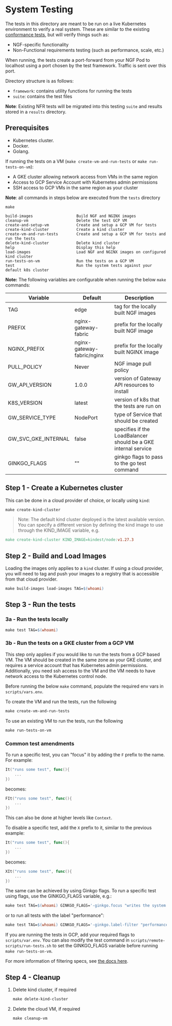 # System Testing

The tests in this directory are meant to be run on a live Kubernetes environment to verify a real system. These
are similar to the existing [conformance tests](../conformance/README.md), but will verify things such as:

- NGF-specific functionality
- Non-Functional requirements testing (such as performance, scale, etc.)

When running, the tests create a port-forward from your NGF Pod to localhost using a port chosen by the
test framework. Traffic is sent over this port.

Directory structure is as follows:

- `framework`: contains utility functions for running the tests
- `suite`: contains the test files

**Note**: Existing NFR tests will be migrated into this testing `suite` and results stored in a `results` directory.

## Prerequisites

- Kubernetes cluster.
- Docker.
- Golang.

If running the tests on a VM (`make create-vm-and-run-tests` or `make run-tests-on-vm`):

- A GKE cluster allowing network access from VMs in the same region
- Access to GCP Service Account with Kubernetes admin permissions
- SSH access to GCP VMs in the same region as your cluster

**Note**: all commands in steps below are executed from the `tests` directory

```shell
make
```

```text
build-images                   Build NGF and NGINX images
cleanup-vm                     Delete the test GCP VM
create-and-setup-vm            Create and setup a GCP VM for tests
create-kind-cluster            Create a kind cluster
create-vm-and-run-tests        Create and setup a GCP VM for tests and run the tests
delete-kind-cluster            Delete kind cluster
help                           Display this help
load-images                    Load NGF and NGINX images on configured kind cluster
run-tests-on-vm                Run the tests on a GCP VM
test                           Run the system tests against your default k8s cluster
```

**Note:** The following variables are configurable when running the below `make` commands:

| Variable            | Default                    | Description                                                    |
| ------------------- | -------------------------- | -------------------------------------------------------------- |
| TAG                 | edge                       | tag for the locally built NGF images                           |
| PREFIX              | nginx-gateway-fabric       | prefix for the locally built NGF image                         |
| NGINX_PREFIX        | nginx-gateway-fabric/nginx | prefix for the locally built NGINX image                       |
| PULL_POLICY         | Never                      | NGF image pull policy                                          |
| GW_API_VERSION      | 1.0.0                      | version of Gateway API resources to install                    |
| K8S_VERSION         | latest                     | version of k8s that the tests are run on                       |
| GW_SERVICE_TYPE     | NodePort                   | type of Service that should be created                         |
| GW_SVC_GKE_INTERNAL | false                      | specifies if the LoadBalancer should be a GKE internal service |
| GINKGO_FLAGS        | ""                         | ginkgo flags to pass to the go test command                    |

## Step 1 - Create a Kubernetes cluster

This can be done in a cloud provider of choice, or locally using `kind`:

```makefile
make create-kind-cluster
```

> Note: The default kind cluster deployed is the latest available version. You can specify a different version by
> defining the kind image to use through the KIND_IMAGE variable, e.g.

```makefile
make create-kind-cluster KIND_IMAGE=kindest/node:v1.27.3
```

## Step 2 - Build and Load Images

Loading the images only applies to a `kind` cluster. If using a cloud provider, you will need to tag and push
your images to a registry that is accessible from that cloud provider.

```makefile
make build-images load-images TAG=$(whoami)
```

## Step 3 - Run the tests

### 3a - Run the tests locally

```makefile
make test TAG=$(whoami)
```

### 3b - Run the tests on a GKE cluster from a GCP VM

This step only applies if you would like to run the tests from a GCP based VM. The VM should be created in the same
zone as your GKE cluster, and requires a service account that has Kubernetes admin permissions. Additionally, you need
ssh access to the VM and the VM needs to have network access to the Kubernetes control node.

Before running the below `make` command, populate the required env vars in `scripts/vars.env`.

To create the VM and run the tests, run the following

```makefile
make create-vm-and-run-tests
```

To use an existing VM to run the tests, run the following

```makefile
make run-tests-on-vm
```

### Common test amendments

To run a specific test, you can "focus" it by adding the `F` prefix to the name. For example:

```go
It("runs some test", func(){
    ...
})
```

becomes:

```go
FIt("runs some test", func(){
    ...
})
```

This can also be done at higher levels like `Context`.

To disable a specific test, add the `X` prefix to it, similar to the previous example:

```go
It("runs some test", func(){
    ...
})
```

becomes:

```go
XIt("runs some test", func(){
    ...
})
```

The same can be achieved by using Ginkgo flags. To run a specific test using flags, use the GINKGO_FLAGS variable, e.g.:

```makefile
make test TAG=$(whoami) GINKGO_FLAGS='-ginkgo.focus "writes the system info to a results file"'
```

or to run all tests with the label "performance":

```makefile
make test TAG=$(whoami) GINKGO_FLAGS='-ginkgo.label-filter "performance"'
```

If you are running the tests in GCP, add your required flags to `scripts/var.env`.
You can also modify the test command in `scripts/remote-scripts/run-tests.sh` to set the GINKGO_FLAGS variable before
running `make run-tests-on-vm`.

For more information of filtering specs, see [the docs here](https://onsi.github.io/ginkgo/#filtering-specs).

## Step 4 - Cleanup

1. Delete kind cluster, if required

    ```makefile
    make delete-kind-cluster
    ```

2. Delete the cloud VM, if required

    ```makefile
    make cleanup-vm
    ```

